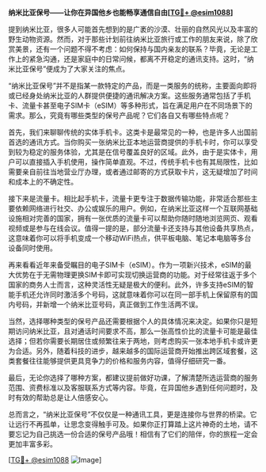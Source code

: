 **纳米比亚保号——让你在异国他乡也能畅享通信自由[[TG💪+ @esim1088](https://t.me/s/esim1088)]**

提到纳米比亚，很多人可能首先想到的是广袤的沙漠、壮丽的自然风光以及丰富的野生动物资源。然而，对于那些计划前往纳米比亚旅行或工作的朋友来说，除了欣赏美景，还有一个问题不得不考虑：如何保持与国内亲友的联系？毕竟，无论是工作上的紧急沟通，还是家庭中的日常问候，都离不开稳定的通讯支持。这时，“纳米比亚保号”便成为了大家关注的焦点。

“纳米比亚保号”并不是指某一款特定的产品，而是一类服务的统称，主要面向即将或已经身处纳米比亚的人群提供便捷的通讯解决方案。这些服务通常包括了手机卡、流量卡甚至电子SIM卡（eSIM）等多种形式，旨在满足用户在不同场景下的需求。那么，究竟有哪些类型的保号产品呢？它们各自又有哪些特点呢？

首先，我们来聊聊传统的实体手机卡。这类卡是最常见的一种，也是许多人出国前首选的通讯方式。当你购买一张纳米比亚本地运营商提供的手机卡时，你可以享受到较为稳定的服务体验，尤其是在信号覆盖良好的区域。此外，由于是实体卡，用户可以直接插入手机使用，操作简单直观。不过，传统手机卡也有其局限性，比如需要亲自前往当地营业厅办理，或者通过邮寄的方式获取卡片，这无疑增加了时间和成本上的不确定性。

接下来是流量卡。相比起手机卡，流量卡更专注于数据传输功能，非常适合那些主要依赖网络进行社交、办公或娱乐的用户。例如，在纳米比亚这样一个互联网基础设施相对完善的国家，拥有一张优质的流量卡可以帮助你随时随地浏览网页、观看视频或是参与在线会议。值得一提的是，部分流量卡还支持与其他设备共享热点，这意味着你可以将手机变成一个移动WiFi热点，供平板电脑、笔记本电脑等多台设备同时使用。

再来看看近年来备受瞩目的电子SIM卡（eSIM）。作为一项新兴技术，eSIM的最大优势在于无需物理更换SIM卡即可实现切换运营商的功能。对于经常往返于多个国家的商务人士而言，这种灵活性无疑是极大的便利。此外，许多支持eSIM的智能手机还允许同时激活多个号码，这就意味着你可以在同一部手机上保留原有的国内号码，并新增一个纳米比亚号码，真正做到工作生活两不误。

当然，选择哪种类型的保号产品还需要根据个人的具体情况来决定。如果你只是短期访问纳米比亚，且对通话时间要求不高，那么一张高性价比的流量卡可能是最佳选择；但若你需要长期居住或频繁往来于两地，则考虑购买一张本地手机卡或许更为合适。另外，随着科技的进步，越来越多的国际运营商开始推出跨区域套餐，这类套餐往往能够提供更具竞争力的价格和服务内容，值得仔细研究一番。

最后，无论你选择了哪种方案，都建议提前做好功课，了解清楚所选运营商的服务范围、资费标准以及客服联系方式等内容。毕竟，在异国他乡遇到任何问题时，及时有效的帮助总是让人倍感安心。

总而言之，“纳米比亚保号”不仅仅是一种通讯工具，更是连接你与世界的桥梁。它让远行不再孤单，让思念变得触手可及。如果你正打算踏上这片神奇的土地，请不要忘记为自己挑选一份合适的保号产品哦！相信有了它们的陪伴，你的旅程一定会更加丰富多彩。

[[TG💪+ @esim1088](https://t.me/s/esim1088) ![Image](https://i.postimg.cc/4NQfJmqS/Snipaste-2025-05-13-00-14-12.png)]